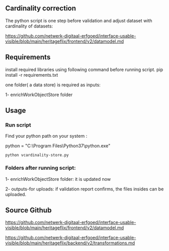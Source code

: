 ## Cardinality correction

The python script is one step before validation and adjust dataset with cardinality of datasets:

https://github.com/netwerk-digitaal-erfgoed/interface-usable-visible/blob/main/heritageflix/frontend/v2/datamodel.md

## Requirements

install required libraries using following command before running script. pip install -r requirements.txt

one folder( a data store) is required as inputs:

1- enrichWorkObjectStore folder

## Usage

### Run script

Find your python path on your system :

python = "C:\Program Files\Python37\python.exe"

`python vcardinality-store.py`

### Folders after running script:

1- enrichWorkObjectStore folder: it is updated now

2- outputs-for uploads: if validation report confirms, the files insides can be uploaded.

## Source Github

https://github.com/netwerk-digitaal-erfgoed/interface-usable-visible/blob/main/heritageflix/frontend/v2/datamodel.md

https://github.com/netwerk-digitaal-erfgoed/interface-usable-visible/blob/main/heritageflix/backend/v2/transformations.md









